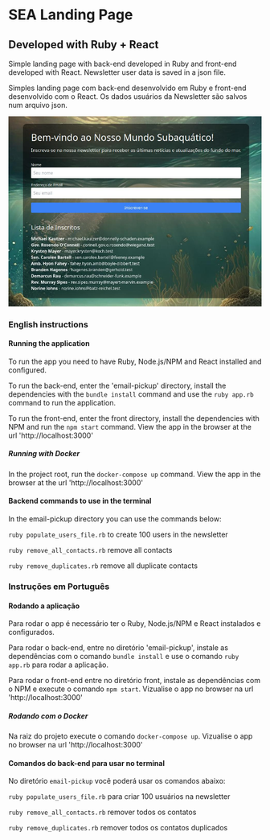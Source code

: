 # SEA Landing Page
## Developed with Ruby + React

Simple landing page with back-end developed in Ruby and front-end developed with React. Newsletter user data is saved in a json file. 

Simples landing page com back-end desenvolvido em Ruby e front-end desenvolvido com o React. Os dados usuários da Newsletter são salvos num arquivo json. 

![Application screenshot](screenshot.jpg)

### English instructions 

#### Running the application 

To run the app you need to have Ruby, Node.js/NPM and React installed and configured. 

To run the back-end, enter the 'email-pickup' directory, install the dependencies with the `bundle install` command and use the `ruby app.rb` command to run the application. 

To run the front-end, enter the front directory, install the dependencies with NPM and run the `npm start` command. View the app in the browser at the url 'http://localhost:3000' 

##### Running with Docker 
In the project root, run the `docker-compose up` command. View the app in the browser at the url 'http://localhost:3000'

#### Backend commands to use in the terminal 
In the email-pickup directory you can use the commands below: 

`ruby populate_users_file.rb` to create 100 users in the newsletter 

`ruby remove_all_contacts.rb` remove all contacts 

`ruby remove_duplicates.rb` remove all duplicate contacts 

### Instruções em Português 

#### Rodando a aplicação 

Para rodar o app é necessário ter o Ruby, Node.js/NPM e React instalados e configurados. 

Para rodar o back-end, entre no diretório 'email-pickup', instale as dependências com o comando `bundle install` e use o comando `ruby app.rb` para rodar a aplicação. 

Para rodar o front-end entre no diretório front, instale as dependências com o NPM e execute o comando `npm start`. Vizualise o app no browser na url 'http://localhost:3000' 

##### Rodando com o Docker 
Na raiz do projeto execute o comando `docker-compose up`. Vizualise o app no browser na url 'http://localhost:3000' 

#### Comandos do back-end para usar no terminal 
No diretório `email-pickup` você poderá usar os comandos abaixo: 

`ruby populate_users_file.rb` para criar 100 usuários na newsletter 

`ruby remove_all_contacts.rb` remover todos os contatos 

`ruby remove_duplicates.rb` remover todos os contatos duplicados 